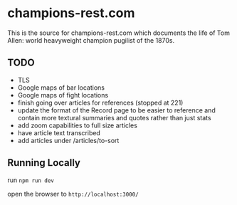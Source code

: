 # champions-rest.com

This is the source for champions-rest.com which documents the life of Tom Allen: world heavyweight champion pugilist of the 1870s.

## TODO
* TLS
* Google maps of bar locations
* Google maps of fight locations
* finish going over articles for references (stopped at 221)
* update the format of the Record page to be easier to reference and contain more textural summaries and quotes rather than just stats
* add zoom capabilities to full size articles
* have article text transcribed
* add articles under /articles/to-sort 

## Running Locally

run `npm run dev`

open the browser to `http://localhost:3000/`
